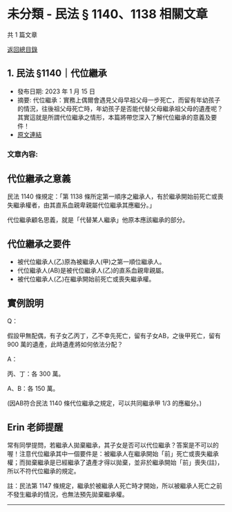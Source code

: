 # 未分類 - 民法 § 1140、1138 相關文章

共 1 篇文章

[返回總目錄](00_總目錄.md)

## 1. 民法 §1140｜代位繼承

- 發布日期: 2023 年 1 月 15 日
- 摘要: 代位繼承：實務上偶爾會遇見父母早祖父母一步死亡，而留有年幼孩子的情況，往後祖父母死亡時，年幼孩子是否能代替父母繼承祖父母的遺產呢？其實這就是所謂代位繼承之情形，本篇將帶您深入了解代位繼承的意義及要件！
- [原文連結](https://www.jasper-realestate.com/%e6%b0%91%e6%b3%95-%c2%a71140%ef%bd%9c%e4%bb%a3%e4%bd%8d%e7%b9%bc%e6%89%bf/)

### 文章內容:

## 代位繼承之意義

民法 1140 條規定：「第 1138 條所定第一順序之繼承人，有於繼承開始前死亡或喪失繼承權者，由其直系血親卑親屬代位繼承其應繼分。」

代位繼承顧名思義，就是「代替某人繼承」他原本應該繼承的部分。

## 代位繼承之要件

- 被代位繼承人(乙)原為被繼承人(甲)之第一順位繼承人。
- 代位繼承人(AB)是被代位繼承人(乙)的直系血親卑親屬。
- 被代位繼承人(乙)在繼承開始前死亡或喪失繼承權。

## 實例說明

Q：

假設甲無配偶，有子女乙丙丁，乙不幸先死亡，留有子女AB，之後甲死亡，留有 900 萬的遺產，此時遺產將如何依法分配？

A：

丙、丁：各 300 萬。

A、B：各 150 萬。

(因AB符合民法 1140 條代位繼承之規定，可以共同繼承甲 1/3 的應繼分。)

## Erin 老師提醒

常有同學提問，若繼承人拋棄繼承，其子女是否可以代位繼承？答案是不可以的喔！注意代位繼承其中一個要件是：被繼承人在繼承開始「前」死亡或喪失繼承權；而拋棄繼承是已經繼承了遺產才得以拋棄，並非於繼承開始「前」喪失(註)，所以不符代位繼承的規定。

註：民法第 1147 條規定，繼承於被繼承人死亡時才開始，所以被繼承人死亡之前不發生繼承的情況，也無法預先拋棄繼承權。

---

